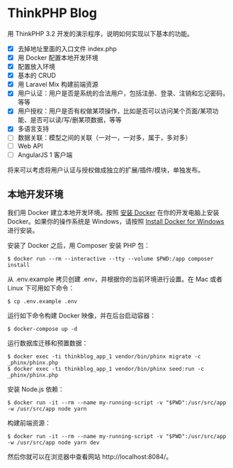 # ThinkPHP Blog

用 ThinkPHP 3.2 开发的演示程序，说明如何实现以下基本的功能。

- [x] 去掉地址里面的入口文件 index.php
- [x] 用 Docker 配置本地开发环境
- [x] 配置放入环境
- [x] 基本的 CRUD
- [x] 用 Laravel Mix 构建前端资源
- [x] 用户认证：用户是否是系统的合法用户，包括注册、登录、注销和忘记密码，等等
- [x] 用户授权：用户是否有权做某项操作，比如是否可以访问某个页面/某项功能、是否可以读/写/删某项数据，等等
- [x] 多语言支持
- [ ] 数据关联：模型之间的关联（一对一，一对多，属于，多对多）
- [ ] Web API
- [ ] AngularJS 1 客户端

将来可以考虑将用户认证与授权做成独立的扩展/插件/模块，单独发布。

## 本地开发环境

我们用 Docker 建立本地开发环境。按照 [安装 Docker](https://yeasy.gitbooks.io/docker_practice/content/install/) 在你的开发电脑上安装 Docker。如果你的操作系统是 Windows，请按照 [Install Docker for Windows](https://docs.docker.com/docker-for-windows/install/) 进行安装。

安装了 Docker 之后，用 Composer 安装 PHP 包：

```
$ docker run --rm --interactive --tty --volume $PWD:/app composer install
```

从 .env.example 拷贝创建 .env，并根据你的当前环境进行设置。在 Mac 或者 Linux 下可用如下命令：

```
$ cp .env.example .env
```

运行如下命令构建 Docker 映像，并在后台启动容器：

```
$ docker-compose up -d
```

运行数据库迁移和预置数据：

```
$ docker exec -ti thinkblog_app_1 vendor/bin/phinx migrate -c _phinx/phinx.php
$ docker exec -ti thinkblog_app_1 vendor/bin/phinx seed:run -c _phinx/phinx.php
```

安装 Node.js 依赖：

```
$ docker run -it --rm --name my-running-script -v "$PWD":/usr/src/app -w /usr/src/app node yarn
```

构建前端资源：

```
$ docker run -it --rm --name my-running-script -v "$PWD":/usr/src/app -w /usr/src/app node yarn dev
```

然后你就可以在浏览器中查看网站 http://localhost:8084/。
